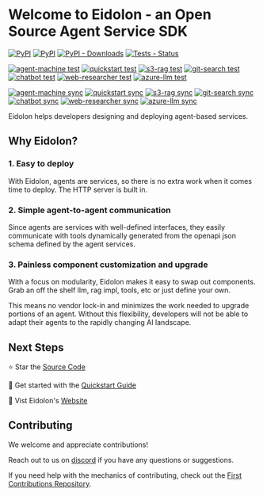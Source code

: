  # Welcome to Eidolon - an Open Source Agent Service SDK
 
[![PyPI](https://img.shields.io/pypi/v/eidolon-ai-sdk?style=flat&label=eidolon-ai-sdk)](https://pypi.org/project/eidolon-ai-sdk/)
[![PyPI](https://img.shields.io/pypi/v/eidolon-ai-client?style=flat&label=eidolon-ai-client)](https://pypi.org/project/eidolon-ai-client/)
[![PyPI - Downloads](https://img.shields.io/pypi/dm/eidolon-ai-sdk)](https://pypistats.org/packages/eidolon-ai-sdk)
[![Tests - Status](https://img.shields.io/github/actions/workflow/status/eidolon-ai/eidolon/test_python.yml?style=flat&label=test)](https://github.com/eidolon-ai/eidolon/actions/workflows/test_python.yml?query=branch%3Amain)

[![agent-machine test](https://img.shields.io/github/actions/workflow/status/eidolon-ai/agent-machine/test.yml?label=agent-machine+test)](https://github.com/eidolon-ai/agent-machine)
[![quickstart test](https://img.shields.io/github/actions/workflow/status/eidolon-ai/eidolon-quickstart/test.yml?label=quickstart+test)](https://github.com/eidolon-ai/eidolon-quickstart)
[![s3-rag test](https://img.shields.io/github/actions/workflow/status/eidolon-ai/eidolon-s3-rag/test.yml?label=s3-rag+test)](https://github.com/eidolon-ai/eidolon-s3-rag)
[![git-search test](https://img.shields.io/github/actions/workflow/status/eidolon-ai/eidolon-git-search/test.yml?label=git-search+test)](https://github.com/eidolon-ai/eidolon-git-search)
[![chatbot test](https://img.shields.io/github/actions/workflow/status/eidolon-ai/eidolon-chatbot/test.yml?label=chatbot+test)](https://github.com/eidolon-ai/eidolon-chatbot)
[![web-researcher test](https://img.shields.io/github/actions/workflow/status/eidolon-ai/web-researcher/test.yml?label=web-researcher+test)](https://github.com/eidolon-ai/web-researcher)
[![azure-llm test](https://img.shields.io/github/actions/workflow/status/eidolon-ai/azure-llm/test.yml?label=azure-llm+test)](https://github.com/eidolon-ai/azure-llm)

[![agent-machine sync](https://img.shields.io/github/actions/workflow/status/eidolon-ai/agent-machine/update.yml?label=agent-machine+sync)](https://github.com/eidolon-ai/agent-machine)
[![quickstart sync](https://img.shields.io/github/actions/workflow/status/eidolon-ai/eidolon-quickstart/update.yml?label=quickstart+sync)](https://github.com/eidolon-ai/eidolon-quickstart)
[![s3-rag sync](https://img.shields.io/github/actions/workflow/status/eidolon-ai/eidolon-s3-rag/update.yml?label=s3-rag+sync)](https://github.com/eidolon-ai/eidolon-s3-rag)
[![git-search sync](https://img.shields.io/github/actions/workflow/status/eidolon-ai/eidolon-git-search/update.yml?label=git-search+sync)](https://github.com/eidolon-ai/eidolon-git-search)
[![chatbot sync](https://img.shields.io/github/actions/workflow/status/eidolon-ai/eidolon-chatbot/update.yml?label=chatbot+sync)](https://github.com/eidolon-ai/eidolon-chatbot)
[![web-researcher sync](https://img.shields.io/github/actions/workflow/status/eidolon-ai/web-researcher/update.yml?label=web-researcher+sync)](https://github.com/eidolon-ai/web-researcher)
[![azure-llm sync](https://img.shields.io/github/actions/workflow/status/eidolon-ai/azure-llm/update.yml?label=azure-llm+sync)](https://github.com/eidolon-ai/azure-llm)




Eidolon helps developers designing and deploying agent-based services.

## Why Eidolon?
### 1. Easy to deploy
With Eidolon, agents are services, so there is no extra work when it comes time to deploy. The HTTP server is built in.

### 2. Simple agent-to-agent communication
Since agents are services with well-defined interfaces, they easily communicate with tools dynamically generated from
the openapi json schema defined by the agent services.

### 3. Painless component customization and upgrade
With a focus on modularity, Eidolon makes it easy to swap out components. Grab an off the shelf llm, rag impl, tools,
etc or just define your own.

This means no vendor lock-in and minimizes the work needed to upgrade portions of an agent. Without this flexibility,
developers will not be able to adapt their agents to the rapidly changing AI landscape.

## Next Steps
⭐️ Star the [Source Code](https://github.com/eidolon-ai/eidolon)

🚀 Get started with the [Quickstart Guide](https://www.eidolonai.com/docs/quickstart)

🔎 Vist Eidolon's [Website](https://eidolonai.com/)


## Contributing

We welcome and appreciate contributions!

Reach out to us on [discord](https://discord.gg/6kVQrHpeqG) if you have
any questions or suggestions.

If you need help with the mechanics of contributing, check out the [First Contributions Repository](https://github.com/firstcontributions/first-contributions). 
